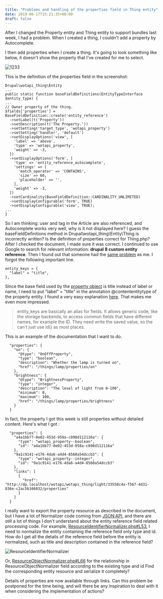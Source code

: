 ```yaml
---
title: "Problems and handling of the properties field in Thing entity"
date: 2019-06-17T15:21:35+00:00
draft: false 
---
```


[//]: # ( UUID: f9048e80-b2f6-4cce-a413-8b1e16faaff6 )
[//]: # ( Title: Problems and handling of the properties field in Thing entity )
[//]: # ( Created: 2019-06-17T15:21:35+00:00 )

After I changed the Property entity and Thing entity to support bundles last week, I had a problem. When I created a thing, I couldn't add a property by Autocomplete.

I then add properties when I create a thing. It's going to look something like below, it doesn't show the property that I've created for me to select.

![1233](/images/123321.png)

This is the definition of the properties field in the screenshot:

```
Drupal\wotapi_thing\Entity
...
public static function baseFieldDefinitions(EntityTypeInterface $entity_type) {
...
// Owner property of the thing.
$fields['properties'] = BaseFieldDefinition::create('entity_reference')
  ->setLabel(t('Property'))
  ->setDescription(t('The Property.'))
  ->setSetting('target_type', 'wotapi_property')
  ->setSetting('handler', 'default')
  ->setDisplayOptions('view', [
    'label' => 'above',
    'type' => 'wotapi_property',
    'weight' => -3,
  ])
  ->setDisplayOptions('form', [
    'type' => 'entity_reference_autocomplete',
    'settings' => [
      'match_operator' => 'CONTAINS',
      'size' => 60,
      'placeholder' => '',
    ],
    'weight' => -3,
  ])
  ->setCardinality(BaseFieldDefinition::CARDINALITY_UNLIMITED)
  ->setDisplayConfigurable('form', TRUE)
  ->setDisplayConfigurable('view', TRUE);
...
}

```

So I am thinking: user and tag in the Article are also referenced, and Autocomplete works very well, why is it not displayed here? I guess the baseFieldDefinitions method in Drupal\\wotapi\_thing\\Entity\\Thing is incorrectly written? Is the definition of properties correct for Thing.php?After I checked the document, I made sure it was correct. I continued to use Google to search for relevant information: **drupal 8 custom entity reference**. Then I found out that someone had the [same problem](https://drupal.stackexchange.com/questions/211721/how-to-create-entity-reference-field-from-custom-entity-to-another-custom-entity?answertab=votes#tab-top) as me. I forgot the following important line.

```
entity_keys = {
  "label" = "title",
},
```

Since the base field used by the [property object](https://iot.mozilla.org/wot/#property-object) is title instead of label or name, I need to put "label" = "title" in the annotation @contententitytype of the property entity. I found a very easy explanation [here](https://drupal.stackexchange.com/questions/194316/what-is-the-purpose-of-entity-keys-in-contententitybase). That makes me even more impressed.

> entity\_keys are basically an alias for fields. It allows generic code, like the storage backends, to access common fields that have different names, for example the ID. They need write the saved value, so the can't just use id() as most places.

This is an example of the documentation that I want to do.

```
  "properties": {
    "on": {
      "@type": "OnOffProperty",
      "type": "boolean",
      "description": "Whether the lamp is turned on",
      "href": "/things/lamp/properties/on"
    },
    "brightness": {
      "@type": "BrightnessProperty",
      "type": "integer",
      "description": "The level of light from 0-100",
      "minimum": 0,
      "maximum": 100,
      "href": "/things/lamp/properties/brightness"
    }
  }

```

In fact, the property I got this week is still properties without detailed content. Here's what I got :

```
  "properties": {
    "a4a1bb77-0e02-453d-958a-c898d112116a": {
      "type": "wotapi_property--boolean",
      "id": "a4a1bb77-0e02-453d-958a-c898d112116a"
    },
    "9a1c9141-e176-4da6-a4d4-8560a54dccb3": {
      "type": "wotapi_property--integer",
      "id": "9a1c9141-e176-4da6-a4d4-8560a54dccb3"
    },
    "links": [
      {
        "href": "http://dp.localhost/wotapi/wotapi_thing/light/33558c4a-f567-4d31-836e-c2ac5b166032/properties"
      }
    ]
  }

```

I really want to export the property resource as described in the document, but I have a lot of Normalizer code coming from [JSON:API](https://www.drupal.org/project/jsonapi), and there are still a lot of things I don't understand about the entity reference field related processing code. For example, [ResourceIdentifierNormalizer.php#L53](https://git.drupalcode.org/project/jsonapi/blob/8.x-2.x/src/Normalizer/ResourceIdentifierNormalizer.php#L53), I need to normalize the entity containing the reference field only type and id. How do I get all the details of the reference field before the entity is normalized, such as title and description contained in the reference field?

![ResourceIdentifierNormalizer](/images/what23.png)

Or, [ResourceObjectNormalizer.php#L66](https://git.drupalcode.org/project/jsonapi/blob/8.x-2.x/src/Normalizer/ResourceObjectNormalizer.php#L66) for the relationship in ResourceObjectNormalizer field according to the existing type and id Find the corresponding entity resource and serialize it completely?

Details of properties are now available through links. Can this problem be postponed for the time being, and will there be any inspiration to deal with it when considering the implementation of actions?